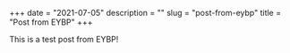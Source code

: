+++
date = "2021-07-05"
description = ""
slug = "post-from-eybp"
title = "Post from EYBP"
+++

This is a test post from EYBP!
